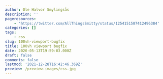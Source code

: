 ```yaml
---
author: Ole Halvor Smylingsås
description: ''
pageresources:
    - 'https://twitter.com/AllThingsSmitty/status/1254151507412496384'
categories: []
tags:
    - css
slug: 100vh-viewport-bugfix
title: 100vh viewport bugfix
date: 2020-05-13T19:59:03.000Z
draft: false
comments: false
lastmod: '2021-12-28T16:42:46.369Z'
preview: /preview-images/css.jpg
---
```


<!--more-->
